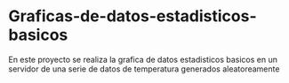# Graficas-de-datos-estadisticos-basicos
En este proyecto se realiza la grafica de datos estadisticos basicos en un servidor de una serie de datos de temperatura generados aleatoreamente
